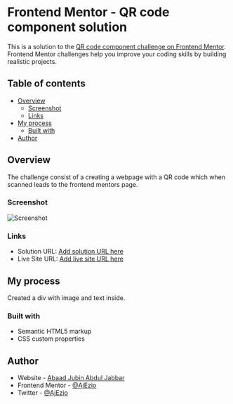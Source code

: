 # Frontend Mentor - QR code component solution

This is a solution to the [QR code component challenge on Frontend Mentor](https://www.frontendmentor.io/challenges/qr-code-component-iux_sIO_H). Frontend Mentor challenges help you improve your coding skills by building realistic projects. 

## Table of contents

- [Overview](#overview)
  - [Screenshot](#screenshot)
  - [Links](#links)
- [My process](#my-process)
  - [Built with](#built-with)
- [Author](#author)

## Overview
The challenge consist of a creating a webpage with a QR code which when scanned leads to the frontend mentors page.
### Screenshot

![Screenshot](qr-code/images/screenshot.jpg)


### Links

- Solution URL: [Add solution URL here](https://your-solution-url.com)
- Live Site URL: [Add live site URL here](https://your-live-site-url.com)

## My process
Created a div with image and text inside.
### Built with

- Semantic HTML5 markup
- CSS custom properties

## Author

- Website - [Abaad Jubin Abdul Jabbar](https://www.your-site.com)
- Frontend Mentor - [@AjEzio](https://www.frontendmentor.io/profile/AjEzio)
- Twitter - [@AjEzio](https://www.twitter.com/AjEzio)


